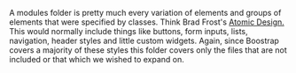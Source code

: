 A modules folder is pretty much every variation of elements and groups of elements that were specified by classes. Think Brad Frost's [Atomic Design.](http://patternlab.io/) This would normally include things like buttons, form inputs, lists, navigation, header styles and little custom widgets. Again, since Boostrap covers a majority of these styles this folder covers only the files that are not included or that which we wished to expand on.
